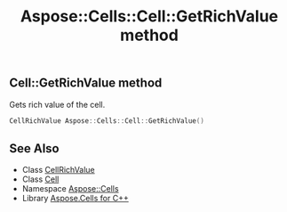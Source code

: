 ﻿---
title: Aspose::Cells::Cell::GetRichValue method
linktitle: GetRichValue
second_title: Aspose.Cells for C++ API Reference
description: 'Aspose::Cells::Cell::GetRichValue method. Gets rich value of the cell in C++.'
type: docs
weight: 8000
url: /cpp/aspose.cells/cell/getrichvalue/
---
## Cell::GetRichValue method


Gets rich value of the cell.

```cpp
CellRichValue Aspose::Cells::Cell::GetRichValue()
```

## See Also

* Class [CellRichValue](../../cellrichvalue/)
* Class [Cell](../)
* Namespace [Aspose::Cells](../../)
* Library [Aspose.Cells for C++](../../../)
